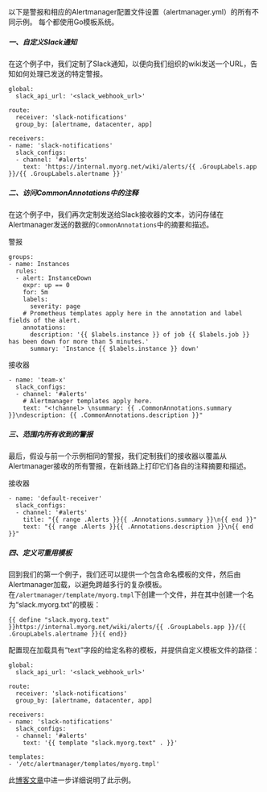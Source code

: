 以下是警报和相应的Alertmanager配置文件设置（alertmanager.yml）的所有不同示例。 每个都使用Go模板系统。

##### 一、自定义Slack通知
在这个例子中，我们定制了Slack通知，以便向我们组织的wiki发送一个URL，告知如何处理已发送的特定警报。
```
global:
  slack_api_url: '<slack_webhook_url>'

route:
  receiver: 'slack-notifications'
  group_by: [alertname, datacenter, app]

receivers:
- name: 'slack-notifications'
  slack_configs:
  - channel: '#alerts'
    text: 'https://internal.myorg.net/wiki/alerts/{{ .GroupLabels.app }}/{{ .GroupLabels.alertname }}'
```

##### 二、访问CommonAnnotations中的注释
在这个例子中，我们再次定制发送给Slack接收器的文本，访问存储在Alertmanager发送的数据的`CommonAnnotations`中的摘要和描述。

警报
```
groups:
- name: Instances
  rules:
  - alert: InstanceDown
    expr: up == 0
    for: 5m
    labels:
      severity: page
    # Prometheus templates apply here in the annotation and label fields of the alert.
    annotations:
      description: '{{ $labels.instance }} of job {{ $labels.job }} has been down for more than 5 minutes.'
      summary: 'Instance {{ $labels.instance }} down'
```
接收器
```
- name: 'team-x'
  slack_configs:
  - channel: '#alerts'
    # Alertmanager templates apply here.
    text: "<!channel> \nsummary: {{ .CommonAnnotations.summary }}\ndescription: {{ .CommonAnnotations.description }}"
```

##### 三、范围内所有收到的警报
最后，假设与前一个示例相同的警报，我们定制我们的接收器以覆盖从Alertmanager接收的所有警报，在新线路上打印它们各自的注释摘要和描述。

接收器
```
- name: 'default-receiver'
  slack_configs:
  - channel: '#alerts'
    title: "{{ range .Alerts }}{{ .Annotations.summary }}\n{{ end }}"
    text: "{{ range .Alerts }}{{ .Annotations.description }}\n{{ end }}"
```

##### 四、定义可重用模板
回到我们的第一个例子，我们还可以提供一个包含命名模板的文件，然后由Alertmanager加载，以避免跨越多行的复杂模板。 在`/alertmanager/template/myorg.tmpl`下创建一个文件，并在其中创建一个名为“slack.myorg.txt”的模板：
```
{{ define "slack.myorg.text" }}https://internal.myorg.net/wiki/alerts/{{ .GroupLabels.app }}/{{ .GroupLabels.alertname }}{{ end}}
```
配置现在加载具有“text”字段的给定名称的模板，并提供自定义模板文件的路径：
```
global:
  slack_api_url: '<slack_webhook_url>'

route:
  receiver: 'slack-notifications'
  group_by: [alertname, datacenter, app]

receivers:
- name: 'slack-notifications'
  slack_configs:
  - channel: '#alerts'
    text: '{{ template "slack.myorg.text" . }}'

templates:
- '/etc/alertmanager/templates/myorg.tmpl'
```
此[博客文章](https://prometheus.io/blog/2016/03/03/custom-alertmanager-templates/)中进一步详细说明了此示例。

